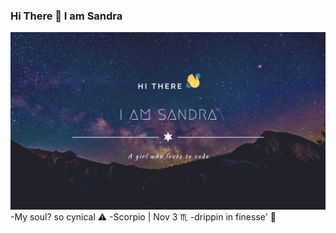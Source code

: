 ### Hi There 👋 I am Sandra 
![](images/images.jpg)
-My soul? so cynical ⚠️
-Scorpio | Nov 3⁣ ♏
-drippin in finesse' 💯

